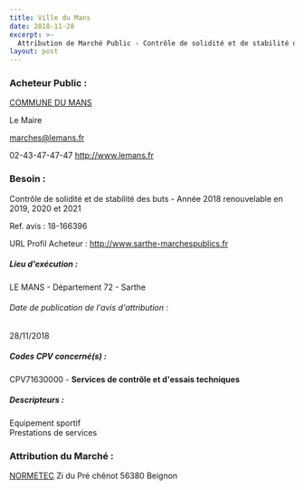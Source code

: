 ```yaml
---
title: Ville du Mans
date: 2018-11-28
excerpt: >-
  Attribution de Marché Public - Contrôle de solidité et de stabilité des buts - Année 2018 renouvelable en 2019, 2020 et 2021
layout: post
---
```


### Acheteur Public : 
<a href="/acheteur-135/siren-217201813"> COMMUNE DU MANS</a><br/>

Le Maire

marches@lemans.fr

02-43-47-47-47
http://www.lemans.fr
### Besoin :

Contrôle de solidité et de stabilité des buts - Année 2018 renouvelable en 2019, 2020 et 2021

Ref. avis : 18-166396

URL Profil Acheteur : http://www.sarthe-marchespublics.fr

##### Lieu d'exécution :

LE MANS - Département 72 - Sarthe

###### Date de publication de l'avis d'attribution : 
28/11/2018

##### Codes CPV concerné(s) :
CPV71630000 - **Services de contrôle et d'essais techniques** <br/>

##### Descripteurs :
Equipement sportif <br/>
Prestations de services <br/>

### Attribution du Marché :
<a href="/entreprise-556/siren-409472545"> NORMETEC</a>    Zi du Pré chênot 56380 Beignon <br/>
